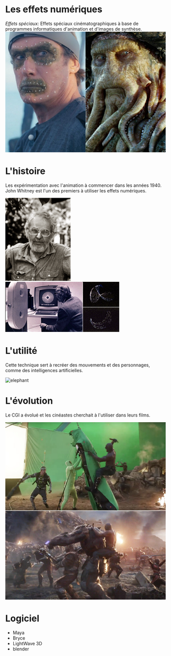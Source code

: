 # Les effets numériques

*Effets spéciaux:*
Effets spéciaux cinématographiques à base de programmes informatiques d'animation et d'images de synthèse.
![pirate](media/pirate.png)

# L'histoire 
Les expérimentation avec l'animation à commencer dans les années 1940. John Whitney est l'un des premiers à utiliser les effets numériques.

![john](media/john.png) ![antiaerien](media/antiaerien.png)

# L'utilité
Cette technique sert à recréer des mouvements et des personnages, comme des intelligences artificielles.

![elephant](media/cgi-example.gif)

# L'évolution

Le CGI a évolué et les cinéastes cherchait à l'utiliser dans leurs films.

![marvel](media/marvel.png)

# Logiciel

- Maya
- Bryce
- LightWave 3D 
- blender
